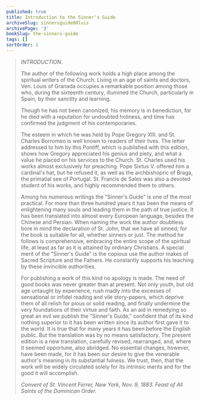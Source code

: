 ```yaml
---
published: true
title: Introduction to the Sinner's Guide
archiveSlug: sinnersguide00luis
archivePage: '3'
bookSlug: the-sinners-guide
tags: []
sortOrder: 1
---
```


> *INTRODUCTION.*
>
> The author of the following work holds a high place among the spiritual writers of the Church. Living in an age of saints and doctors, Ven. Louis of Granada occupies a remarkable position among those who, during the sixteenth century, illumined the Church, particularly in Spain, by their sanctity and learning.
>
> Though he has not been canonized, his memory is in benediction, for he died with a reputation for undoubted holiness, and time has confirmed the judgment of his contemporaries.
>
> The esteem in which he was held by Pope Gregory XIII. and St. Charles Borromeo is well known to readers of their lives. The letter addressed to him by this Pontiff, which is published with this edition, shows how Gregory appreciated his genius and piety, and what a value he placed on his services to the Church. St. Charles used his works almost exclusively for preaching. Pope Sixtus V. offered him a cardinal's hat, but he refused it, as well as the archbishopric of Braga, the primatial see of Portugal. St. Francis de Sales was also a devoted student of his works, and highly recommended them to others.
>
> Among his numerous writings the "Sinner's Guide" is one of the most practical. For more than three hundred years it has been the means of enlightening many souls and leading them in the path of true justice. It has been translated into almost every European language, besides the Chinese and Persian. When naming the work the author doubtless bore in mind the declaration of St. John, that we have all sinned; for the book is suitable for all, whether sinners or just. The method he follows is comprehensive, embracing the entire scope of the spiritual life, at least as far as it is attained by ordinary Christians. A special merit of the "Sinner's Guide" is the copious use the author makes of Sacred Scripture and the Fathers. He constantly supports his teaching by these invincible authorities.
>
> For publishing a work of this kind no apology is made. The need of good books was never greater than at present. Not only youth, but old age untaught by experience, rush madly into the excesses of sensational or infidel reading and vile story-papers, which deprive them of all relish for pious or solid reading, and finally undermine the very foundations of their virtue and faith. As an aid in remedying so great an evil we publish the "Sinner's Guide," confident that of its kind nothing superior to it has been written since its author first gave it to the world. It is true that for many years it has been before the English public. But the translation was by no means satisfactory. The present edition is a new translation, carefully revised, rearranged, and, where it seemed opportune, also abridged. No essential changes, however, have been made, for it has been our desire to give the venerable author's meaning in its substantial fulness. We trust, then, that the work will be widely circulated solely for its intrinsic merits and for the good it will accomplish.
>
> *Convent of St. Vincent Ferrer,*
> *New York, Nov. 9, 1883.*
> *Feast of All Saints of the Dominican Order.*
